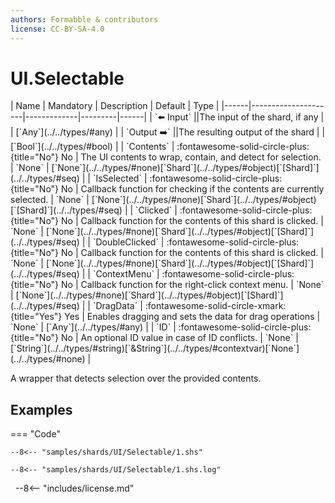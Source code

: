 ```yaml
---
authors: Formabble & contributors
license: CC-BY-SA-4.0
---
```



# UI.Selectable

<div class="sh-parameters" markdown="1">
| Name | Mandatory | Description | Default | Type |
|------|---------------------|-------------|---------|------|
| `⬅️ Input` ||The input of the shard, if any | | [`Any`](../../types/#any) |
| `Output ➡️` ||The resulting output of the shard | | [`Bool`](../../types/#bool) |
| `Contents` | :fontawesome-solid-circle-plus:{title="No"} No  | The UI contents to wrap, contain, and detect for selection. | `None` | [`None`](../../types/#none)[`Shard`](../../types/#object)[`[Shard]`](../../types/#seq) |
| `IsSelected` | :fontawesome-solid-circle-plus:{title="No"} No  | Callback function for checking if the contents are currently selected. | `None` | [`None`](../../types/#none)[`Shard`](../../types/#object)[`[Shard]`](../../types/#seq) |
| `Clicked` | :fontawesome-solid-circle-plus:{title="No"} No  | Callback function for the contents of this shard is clicked. | `None` | [`None`](../../types/#none)[`Shard`](../../types/#object)[`[Shard]`](../../types/#seq) |
| `DoubleClicked` | :fontawesome-solid-circle-plus:{title="No"} No  | Callback function for the contents of this shard is clicked. | `None` | [`None`](../../types/#none)[`Shard`](../../types/#object)[`[Shard]`](../../types/#seq) |
| `ContextMenu` | :fontawesome-solid-circle-plus:{title="No"} No  | Callback function for the right-click context menu. | `None` | [`None`](../../types/#none)[`Shard`](../../types/#object)[`[Shard]`](../../types/#seq) |
| `DragData` | :fontawesome-solid-circle-xmark:{title="Yes"} Yes  | Enables dragging and sets the data for drag operations | `None` | [`Any`](../../types/#any) |
| `ID` | :fontawesome-solid-circle-plus:{title="No"} No  | An optional ID value in case of ID conflicts. | `None` | [`String`](../../types/#string)[`&String`](../../types/#contextvar)[`None`](../../types/#none) |

</div>

A wrapper that detects selection over the provided contents.

## Examples

=== "Code"

  ```x86asm linenums="1"
  --8<-- "samples/shards/UI/Selectable/1.shs"
  ```

  ```
  --8<-- "samples/shards/UI/Selectable/1.shs.log"
  ```
&nbsp;
--8<-- "includes/license.md"

